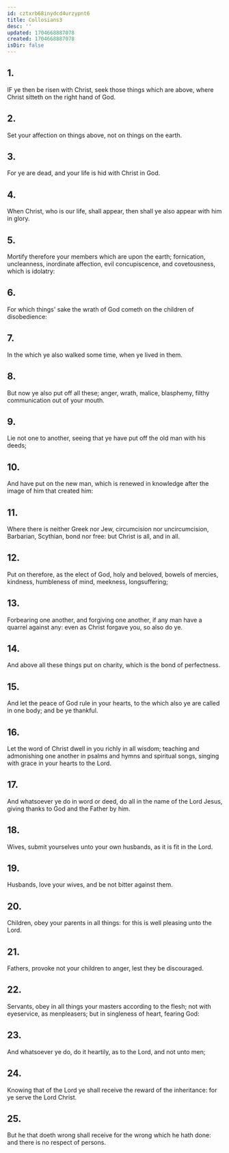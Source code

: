 ```yaml
---
id: cztxrb68inydcd4urzypnt6
title: Collosians3
desc: ''
updated: 1704668887078
created: 1704668887078
isDir: false
---
```

## 1.
IF ye then be risen with Christ, seek those things which are above, where Christ sitteth on the right hand of God.
## 2.
Set your affection on things above, not on things on the earth.
## 3.
For ye are dead, and your life is hid with Christ in God.
## 4.
When Christ, who is our life, shall appear, then shall ye also appear with him in glory.
## 5.
Mortify therefore your members which are upon the earth; fornication, uncleanness, inordinate affection, evil concupiscence, and covetousness, which is idolatry:
## 6.
For which things' sake the wrath of God cometh on the children of disobedience:
## 7.
In the which ye also walked some time, when ye lived in them.
## 8.
But now ye also put off all these; anger, wrath, malice, blasphemy, filthy communication out of your mouth.
## 9.
Lie not one to another, seeing that ye have put off the old man with his deeds;
## 10.
And have put on the new man, which is renewed in knowledge after the image of him that created him:
## 11.
Where there is neither Greek nor Jew, circumcision nor uncircumcision, Barbarian, Scythian, bond nor free: but Christ is all, and in all.
## 12.
Put on therefore, as the elect of God, holy and beloved, bowels of mercies, kindness, humbleness of mind, meekness, longsuffering;
## 13.
Forbearing one another, and forgiving one another, if any man have a quarrel against any: even as Christ forgave you, so also do ye.
## 14.
And above all these things put on charity, which is the bond of perfectness.
## 15.
And let the peace of God rule in your hearts, to the which also ye are called in one body; and be ye thankful.
## 16.
Let the word of Christ dwell in you richly in all wisdom; teaching and admonishing one another in psalms and hymns and spiritual songs, singing with grace in your hearts to the Lord.
## 17.
And whatsoever ye do in word or deed, do all in the name of the Lord Jesus, giving thanks to God and the Father by him.
## 18.
Wives, submit yourselves unto your own husbands, as it is fit in the Lord.
## 19.
Husbands, love your wives, and be not bitter against them.
## 20.
Children, obey your parents in all things: for this is well pleasing unto the Lord.
## 21.
Fathers, provoke not your children to anger, lest they be discouraged.
## 22.
Servants, obey in all things your masters according to the flesh; not with eyeservice, as menpleasers; but in singleness of heart, fearing God:
## 23.
And whatsoever ye do, do it heartily, as to the Lord, and not unto men;
## 24.
Knowing that of the Lord ye shall receive the reward of the inheritance: for ye serve the Lord Christ.
## 25.
But he that doeth wrong shall receive for the wrong which he hath done: and there is no respect of persons.
